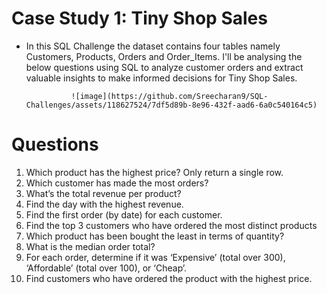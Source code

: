 
# Case Study 1: Tiny Shop Sales

* In this SQL Challenge the dataset contains four tables namely Customers, Products, Orders and Order_Items.
  I'll be analysing the below questions using SQL to analyze customer orders and extract valuable insights to make informed decisions for     Tiny Shop Sales.

                ![image](https://github.com/Sreecharan9/SQL-Challenges/assets/118627524/7df5d89b-8e96-432f-aad6-6a0c540164c5)

# Questions
1) Which product has the highest price? Only return a single row.
2) Which customer has made the most orders?
3) What’s the total revenue per product?
4) Find the day with the highest revenue.
5) Find the first order (by date) for each customer.
6) Find the top 3 customers who have ordered the most distinct products
7) Which product has been bought the least in terms of quantity?
8) What is the median order total?
9) For each order, determine if it was ‘Expensive’ (total over 300), ‘Affordable’ (total over 100), or ‘Cheap’.
10) Find customers who have ordered the product with the highest price.
